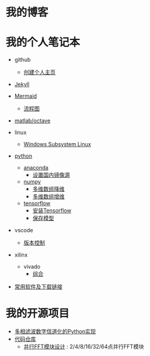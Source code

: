 # 我的博客



# 我的个人笔记本

- github
  - [创建个人主页](./notebook/git/github_pages.md)
- [Jekyll](./notebook/jekyll/jekyll.md)
- [Mermaid](./notebook/mermaid/mermaid.md)
  - [流程图](./notebook/mermaid/flowchart.md)
- [matlab/octave](./notebook/octave/octave.md)

- linux
  - [Windows Subsystem Linux](./notebook/linux/windows_subsystem_linux.md)
- [python](./notebook/python/index.md)
  - [anaconda](./notebook/python/anaconda.md)
    - [设置国内镜像源](./notebook/python/anaconda.md/#设置国内镜像源)
  - [numpy](./notebook/python/numpy.md)
    - [多维数组降维](./notebook/python/numpy.md/#多维数组降维)
    - [多维数组增维](./notebook/python/numpy.md/#多维数组增维)
  - [tensorflow](./notebook/python/tensorflow.md)
    - [安装Tensorflow](./notebook/python/tensorflow.md/#安装Tensorflow)
    - [保存模型](./notebook/python/tensorflow.md/#保存模型)
- vscode
  - [版本控制](./notebook/vscode/Using_Version_Control_in_VS_Code.md)
- xilinx
  - vivado
    - [综合](./notebook/xilinx/vivado/ug901-synthesis.md)
- [常用软件及下载链接](./notebook/software.md)


# 我的开源项目

- [多相滤波数字信道化的Python实现](https://github.com/falwat/polyphase)
- [代码仓库](https://github.com/falwat/code_repo)
  - [并行FFT模块设计](https://github.com/falwat/code_repo) : 2/4/8/16/32/64点并行FFT模块

